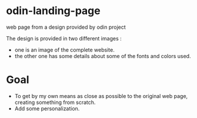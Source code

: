 # odin-landing-page
web page from a design provided by odin project

The design is provided in two different images :

- one is an image of the complete website.
- the other one has some details about some of the fonts and colors used.


# Goal 
- To get by my own means as close as possible to the original web page,
  creating something from scratch.
- Add some personalization.
